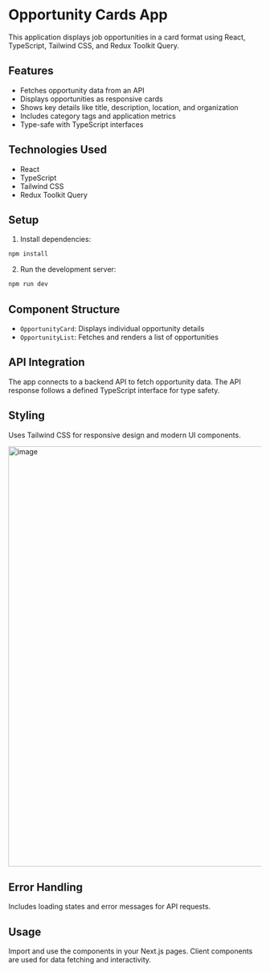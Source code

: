 # Opportunity Cards App  

This application displays job opportunities in a card format using React, TypeScript, Tailwind CSS, and Redux Toolkit Query.  

## Features  

- Fetches opportunity data from an API  
- Displays opportunities as responsive cards  
- Shows key details like title, description, location, and organization  
- Includes category tags and application metrics  
- Type-safe with TypeScript interfaces  

## Technologies Used  

- React  
- TypeScript  
- Tailwind CSS  
- Redux Toolkit Query  

## Setup  

1. Install dependencies:  
```bash
npm install
```

2. Run the development server:  
```bash
npm run dev
```

## Component Structure  

- `OpportunityCard`: Displays individual opportunity details  
- `OpportunityList`: Fetches and renders a list of opportunities  

## API Integration  

The app connects to a backend API to fetch opportunity data. The API response follows a defined TypeScript interface for type safety.  

## Styling  

Uses Tailwind CSS for responsive design and modern UI components.  

<img width="1087" height="836" alt="image" src="https://github.com/user-attachments/assets/96a78671-f1f6-4c56-8a68-cd98843a2080" />


## Error Handling  

Includes loading states and error messages for API requests.  

## Usage  

Import and use the components in your Next.js pages. Client components are used for data fetching and interactivity.  
